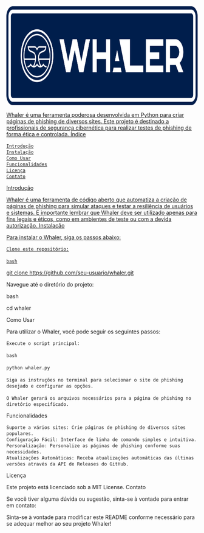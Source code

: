 <div align="left">
  <a href="https://github.com/maarckz/Whaler" target="_blank"><img height="260" width= "960" src="https://github.com/Maarckz/Maarckz/blob/main/Images/whaler.png?raw=true"/> 
</div>

Whaler é uma ferramenta poderosa desenvolvida em Python para criar páginas de phishing de diversos sites. Este projeto é destinado a profissionais de segurança cibernética para realizar testes de phishing de forma ética e controlada.
Índice

    Introdução
    Instalação
    Como Usar
    Funcionalidades
    Licença
    Contato

Introdução

Whaler é uma ferramenta de código aberto que automatiza a criação de páginas de phishing para simular ataques e testar a resiliência de usuários e sistemas. É importante lembrar que Whaler deve ser utilizado apenas para fins legais e éticos, como em ambientes de teste ou com a devida autorização.
Instalação

Para instalar o Whaler, siga os passos abaixo:

    Clone este repositório:

    bash

git clone https://github.com/seu-usuario/whaler.git

Navegue até o diretório do projeto:

bash

cd whaler

Como Usar

Para utilizar o Whaler, você pode seguir os seguintes passos:

    Execute o script principal:

    bash

    python whaler.py

    Siga as instruções no terminal para selecionar o site de phishing desejado e configurar as opções.

    O Whaler gerará os arquivos necessários para a página de phishing no diretório especificado.

Funcionalidades

    Suporte a vários sites: Crie páginas de phishing de diversos sites populares.
    Configuração Fácil: Interface de linha de comando simples e intuitiva.
    Personalização: Personalize as páginas de phishing conforme suas necessidades.
    Atualizações Automáticas: Receba atualizações automáticas das últimas versões através da API de Releases do GitHub.


Licença

Este projeto está licenciado sob a MIT License.
Contato

Se você tiver alguma dúvida ou sugestão, sinta-se à vontade para entrar em contato:

Sinta-se à vontade para modificar este README conforme necessário para se adequar melhor ao seu projeto Whaler!
